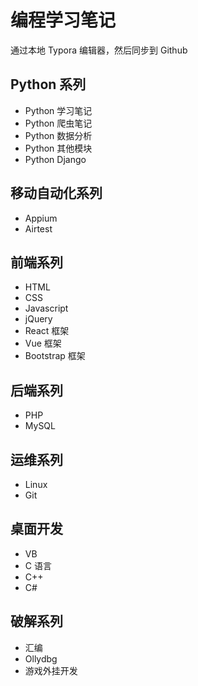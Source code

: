 # 编程学习笔记
通过本地 Typora 编辑器，然后同步到 Github

## Python 系列
- Python 学习笔记
- Python 爬虫笔记
- Python 数据分析
- Python 其他模块
- Python Django

## 移动自动化系列
- Appium
- Airtest

## 前端系列
- HTML
- CSS
- Javascript
- jQuery
- React 框架
- Vue 框架
- Bootstrap 框架

## 后端系列
- PHP
- MySQL

## 运维系列
- Linux
- Git

## 桌面开发
- VB
- C 语言
- C++
- C#

## 破解系列
- 汇编
- Ollydbg
- 游戏外挂开发
